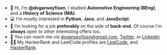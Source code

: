 - 👋 Hi, I’m **@doganseyfisen**, I studied **Automotive Engineering (BEng)**, and a **History of Science (MA)**.
- 💻 I’m mostly interested in **Python**, **Java**, and **JavaScript**.
- 🔭 I’m looking for a job **preferably** on the side of **back-end**. Of course I'm **always** open to other interesting offers too.
- 📨 You can reach me via doganseyfisen@gmail.com, [Twitter](https://twitter.com/dogan_seyfi_sen), or [LinkedIn](https://www.linkedin.com/in/doganseyfisen)
- 👨‍💻 My HackerRank and LeetCode profiles are [LeetCode](https://leetcode.com/doganseyfisen/), and [HackerRank](https://www.hackerrank.com/doganseyfisen).
<!---
doganseyfisen/doganseyfisen is a ✨ special ✨ repository because its `README.md` (this file) appears on your GitHub profile.
You can click the Preview link to take a look at your changes.
--->
